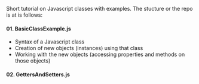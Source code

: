 Short tutorial on Javascript classes with examples. The stucture or the repo is at is follows:

#### 01. BasicClassExample.js
  - Syntax of a Javascript class
  - Creation of new objects (instances) using that class
  - Working with the new objects (accessing properties and methods on those objects)
#### 02. GettersAndSetters.js
